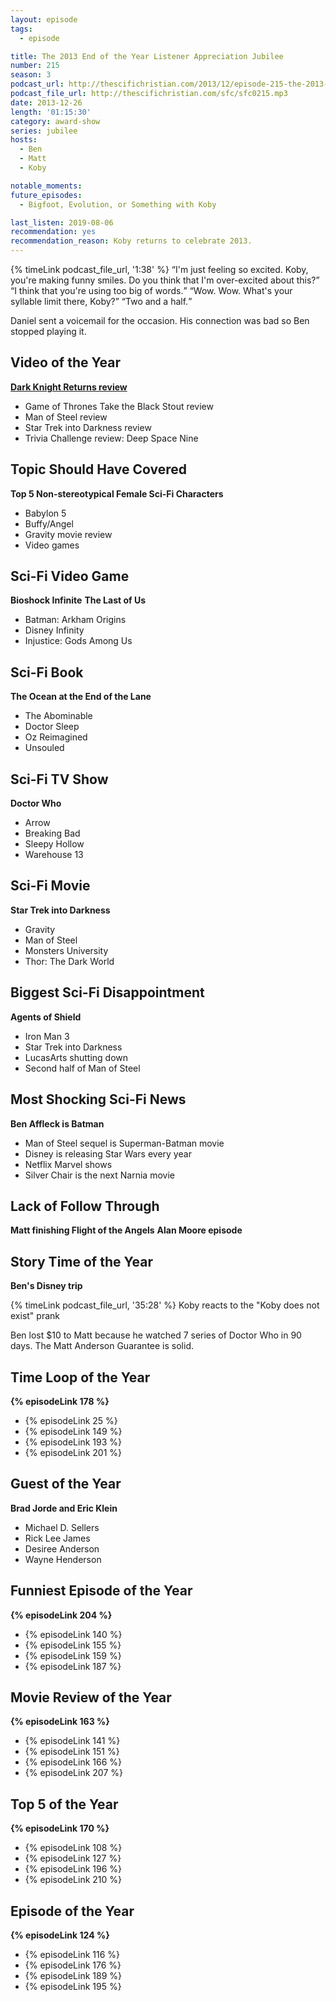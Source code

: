 ```yaml
---
layout: episode
tags:
  - episode

title: The 2013 End of the Year Listener Appreciation Jubilee
number: 215
season: 3
podcast_url: http://thescifichristian.com/2013/12/episode-215-the-2013-end-of-the-year-listener-appreciation-jubilee/
podcast_file_url: http://thescifichristian.com/sfc/sfc0215.mp3
date: 2013-12-26
length: '01:15:30'
category: award-show
series: jubilee
hosts:
  - Ben
  - Matt
  - Koby

notable_moments:
future_episodes:
  - Bigfoot, Evolution, or Something with Koby

last_listen: 2019-08-06
recommendation: yes
recommendation_reason: Koby returns to celebrate 2013.
---
```


<div class="quote">
  {% timeLink podcast_file_url, '1:38' %} 
  <q class="matt">I'm just feeling so excited. Koby, you're making funny smiles. Do you think that I'm over-excited about this?</q>
  <q data-name="Koby">I think that you're using too big of words.</q>
  <q class="ben">Wow. Wow. What's your syllable limit there, Koby?</q>
  <q data-name="Koby">Two and a half.</q>
</div>

Daniel sent a voicemail for the occasion. His connection was bad so Ben stopped playing it. 

## Video of the Year 
**[Dark Knight Returns review](https://www.youtube.com/watch?v=DfvQCNgPiSY)**
- Game of Thrones Take the Black Stout review
- Man of Steel review
- Star Trek into Darkness review
- Trivia Challenge review: Deep Space Nine

## Topic Should Have Covered
**Top 5 Non-stereotypical Female Sci-Fi Characters**
- Babylon 5
- Buffy/Angel
- Gravity movie review
- Video games

## Sci-Fi Video Game 
**Bioshock Infinite**
**The Last of Us**
- Batman: Arkham Origins 
- Disney Infinity
- Injustice: Gods Among Us

## Sci-Fi Book
**The Ocean at the End of the Lane**
- The Abominable
- Doctor Sleep
- Oz Reimagined
- Unsouled

## Sci-Fi TV Show 
**Doctor Who**
- Arrow
- Breaking Bad
- Sleepy Hollow 
- Warehouse 13

## Sci-Fi Movie
**Star Trek into Darkness**
- Gravity
- Man of Steel
- Monsters University
- Thor: The Dark World

## Biggest Sci-Fi Disappointment 
**Agents of Shield**
- Iron Man 3
- Star Trek into Darkness
- LucasArts shutting down
- Second half of Man of Steel

## Most Shocking Sci-Fi News
**Ben Affleck is Batman**
- Man of Steel sequel is Superman-Batman movie
- Disney is releasing Star Wars every year 
- Netflix Marvel shows
- Silver Chair is the next Narnia movie

## Lack of Follow Through 
**Matt finishing Flight of the Angels**
**Alan Moore episode**

## Story Time of the Year 
**Ben's Disney trip**

{% timeLink podcast_file_url, '35:28' %} Koby reacts to the "Koby does not exist" prank

Ben lost $10 to Matt because he watched 7 series of Doctor Who in 90 days. The Matt Anderson Guarantee is solid.

## Time Loop of the Year
<strong>{% episodeLink 178 %}</strong>
- {% episodeLink 25 %}
- {% episodeLink 149 %}
- {% episodeLink 193 %}
- {% episodeLink 201 %}

## Guest of the Year
**Brad Jorde and Eric Klein**
- Michael D. Sellers 
- Rick Lee James
- Desiree Anderson
- Wayne Henderson

## Funniest Episode of the Year
<strong>{% episodeLink 204 %}</strong>
- {% episodeLink 140 %}
- {% episodeLink 155 %}
- {% episodeLink 159 %}
- {% episodeLink 187 %}

## Movie Review of the Year
<strong>{% episodeLink 163 %}</strong>
- {% episodeLink 141 %}
- {% episodeLink 151 %}
- {% episodeLink 166 %}
- {% episodeLink 207 %}

## Top 5 of the Year
<strong>{% episodeLink 170 %}</strong>
- {% episodeLink 108 %}
- {% episodeLink 127 %}
- {% episodeLink 196 %}
- {% episodeLink 210 %}

## Episode of the Year
<strong>{% episodeLink 124 %}</strong>
- {% episodeLink 116 %}
- {% episodeLink 176 %}
- {% episodeLink 189 %}
- {% episodeLink 195 %}